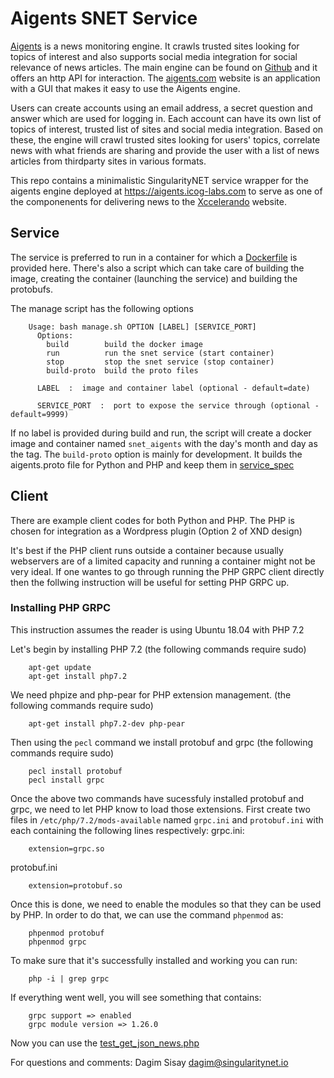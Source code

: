 # Aigents SNET Service

[Aigents](https://aigents.com) is a news monitoring engine. It crawls trusted
sites looking for topics of interest and also supports social media integration
for social relevance of news articles. The main engine can be found on
[Github](https://github.com/aigents/aigents-java) and it offers an http API for
interaction. The [aigents.com](aigents.com) website is an application with a GUI
that makes it easy to use the Aigents engine.

Users can create accounts using an email address, a secret question and answer
which are used for logging in. Each account can have its own list of topics of
interest, trusted list of sites and social media integration. Based on these,
the engine will crawl trusted sites looking for users' topics, correlate news
with what friends are sharing and provide the user with a list of news articles
from thirdparty sites in various formats.

This repo contains a minimalistic SingularityNET service wrapper for the aigents
engine deployed at https://aigents.icog-labs.com to serve as one of the
componenents for delivering news to the [Xccelerando](xcceleran.do) website.


## Service

The service is preferred to run in a container for which a
[Dockerfile](./Dockerfile) is provided here. There's also a script which can
take care of building the image, creating the container (launching the service)
and building the protobufs.

The manage script has the following options
```
    Usage: bash manage.sh OPTION [LABEL] [SERVICE_PORT]
      Options:
        build        build the docker image
        run          run the snet service (start container)
        stop         stop the snet service (stop container)
        build-proto  build the proto files

      LABEL  :  image and container label (optional - default=date)

      SERVICE_PORT  :  port to expose the service through (optional - default=9999)
```

If no label is provided during build and run, the script will create a docker
image and container named `snet_aigents` with the day's month and day as the tag.
The `build-proto` option is mainly for development. It builds the aigents.proto
file for Python and PHP and keep them in [service_spec](./service_spec)

## Client

There are example client codes for both Python and PHP. The PHP is chosen for
integration as a Wordpress plugin (Option 2 of XND design)

It's best if the PHP client runs outside a container because usually webservers
are of a limited capacity and running a container might not be very ideal. If
one wantes to go through running the PHP GRPC client directly then the follwing
instruction will be useful for setting PHP GRPC up.

### Installing PHP GRPC

This instruction assumes the reader is using Ubuntu 18.04 with PHP 7.2

Let's begin by installing PHP 7.2 (the following commands require sudo)
```
    apt-get update
    apt-get install php7.2
```

We need phpize and php-pear for PHP extension management.
(the following commands require sudo)
```
    apt-get install php7.2-dev php-pear
```
Then using the `pecl` command we install protobuf and grpc
(the following commands require sudo)
```
    pecl install protobuf
    pecl install grpc
```

Once the above two commands have sucessfuly installed protobuf and grpc, we need
to let PHP know to load those extensions.
First create two files in `/etc/php/7.2/mods-available` named `grpc.ini` and
`protobuf.ini` with each containing the following lines respectively:
grpc.ini:
```
    extension=grpc.so
```
protobuf.ini
```
    extension=protobuf.so
```

Once this is done, we need to enable the modules so that they can be used by
PHP. In order to do that, we can use the command `phpenmod` as:
```
    phpenmod protobuf
    phpenmod grpc
```

To make sure that it's successfully installed and working you can run:
```
    php -i | grep grpc
```
If everything went well, you will see something that contains:
```
    grpc support => enabled
    grpc module version => 1.26.0
```

Now you can use the [test_get_json_news.php](./test_get_json_news.php)





For questions and comments:
Dagim Sisay <dagim@singularitynet.io>

